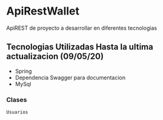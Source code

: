 # ApiRestWallet

ApiREST de proyecto a desarrollar en diferentes tecnologias  

## Tecnologias Utilizadas Hasta la ultima actualizacion (09/05/20)

+ Spring 
+ Dependencia Swagger para documentacion
+ MySql

### Clases 

```
Usuarios 
```
